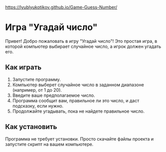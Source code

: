 https://lyublyukotikov.github.io/Game-Guess-Number/

# Игра "Угадай число"

Привет! Добро пожаловать в игру "Угадай число"! Это простая игра, в которой компьютер выбирает случайное число, а игрок должен угадать его.

## Как играть

1. Запустите программу.
2. Компьютер выберет случайное число в заданном диапазоне (например, от 1 до 20).
3. Введите ваше предполагаемое число.
4. Программа сообщит вам, правильное ли это число, и даст подсказку, если нужно.
5. Продолжайте угадывать, пока не найдете правильное число.

## Как установить

Программа не требует установки. Просто скачайте файлы проекта и запустите скрипт на вашем компьютере.
